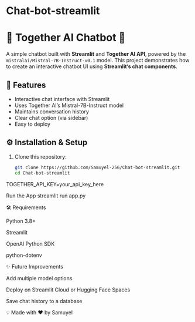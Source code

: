 # Chat-bot-streamlit

# 🧠 Together AI Chatbot 🤖  
A simple chatbot built with **Streamlit** and **Together AI API**, powered by the `mistralai/Mistral-7B-Instruct-v0.1` model. This project demonstrates how to create an interactive chatbot UI using **Streamlit’s chat components**.  

## 📌 Features  
- Interactive chat interface with Streamlit  
- Uses Together AI’s Mistral-7B-Instruct model  
- Maintains conversation history  
- Clear chat option (via sidebar)  
- Easy to deploy  

## ⚙️ Installation & Setup  
1. Clone this repository:  
   ```bash
   git clone https://github.com/Samuyel-256/Chat-bot-streamlit.git
   cd Chat-bot-streamlit


TOGETHER_API_KEY=your_api_key_here



Run the App
streamlit run app.py


🛠️ Requirements

Python 3.8+

Streamlit

OpenAI Python SDK

python-dotenv

✨ Future Improvements

Add multiple model options

Deploy on Streamlit Cloud or Hugging Face Spaces

Save chat history to a database


💡 Made with ❤️ by Samuyel
